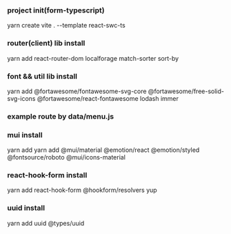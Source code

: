 ### project init(form-typescript)

yarn create vite . --template react-swc-ts

### router(client) lib install

yarn add react-router-dom localforage match-sorter sort-by

### font && util lib install

yarn add @fortawesome/fontawesome-svg-core @fortawesome/free-solid-svg-icons @fortawesome/react-fontawesome lodash immer

### example route by data/menu.js

### mui install

yarn add yarn add @mui/material @emotion/react @emotion/styled @fontsource/roboto @mui/icons-material

### react-hook-form install

yarn add react-hook-form @hookform/resolvers yup

### uuid install

yarn add uuid @types/uuid
